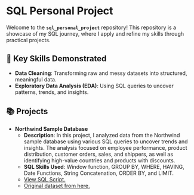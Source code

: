 # SQL Personal Project  

Welcome to the **`sql_personal_project`** repository! This repository is a showcase of my SQL journey, where I apply and refine my skills through practical projects.  

## 🌟 **Key Skills Demonstrated**
- **Data Cleaning**: Transforming raw and messy datasets into structured, meaningful data.  
- **Exploratory Data Analysis (EDA)**: Using SQL queries to uncover patterns, trends, and insights.  

## 📚 **Projects**
- **Northwind Sample Database**
  - **Description**: In this project, I analyzed data from the Northwind sample database using various SQL queries to uncover trends and insights. The analysis focused on employee performance, product distribution, customer orders, sales, and shippers, as well as identifying high-value countries and products with discounts.
  - **SQL Skills Used**: Window function, GROUP BY, WHERE, HAVING, Date Functions, String Concatenation, ORDER BY, and LIMIT.
  - [View SQL Script.](https://github.com/juwitardiyanti/SQL_personal_project/blob/main/northwind_sample_database/northwind.sql)
  - [Original dataset from here.](https://docs.yugabyte.com/preview/sample-data/northwind/)

